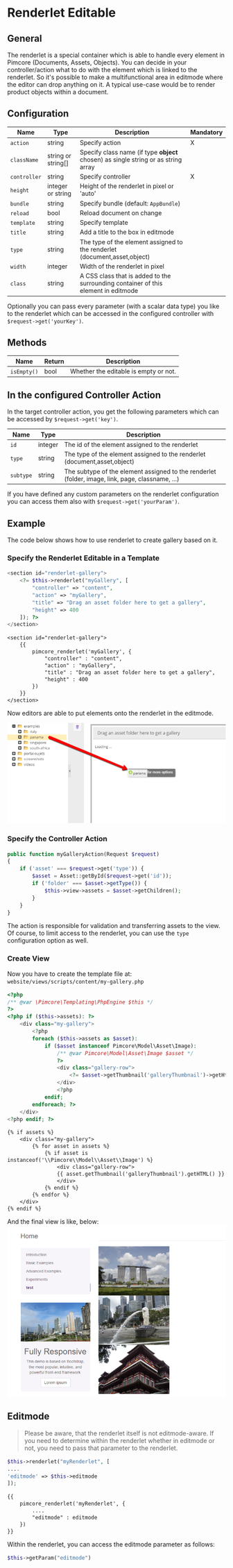 # Renderlet Editable

## General

The renderlet is a special container which is able to handle every element in Pimcore (Documents, Assets, Objects).
You can decide in your controller/action what to do with the element which is linked to the renderlet.
So it's possible to make a multifunctional area in editmode where the editor can drop anything on it.
A typical use-case would be to render product objects within a document. 

## Configuration

| Name           | Type      | Description                                                                        | Mandatory   |
|----------------|-----------|------------------------------------------------------------------------------------|-------------|
| `action`       | string    | Specify action                                                                     | X           |
| `className`    | string or string[] | Specify class name (if type **object** chosen) as single string or as string array |    |
| `controller`   | string    | Specify controller                                                                 | X           |
| `height`       | integer or string   | Height of the renderlet in pixel or 'auto'                               |             |
| `bundle`       | string    | Specify bundle (default: `AppBundle`)                                              |             |
| `reload`       | bool      | Reload document on change                                                          |             |
| `template`     | string    | Specify template                                                                   |             |
| `title`        | string    | Add a title to the box in editmode                                                 |             |
| `type`         | string    | The type of the element assigned to the renderlet (document,asset,object)          |             |
| `width`        | integer   | Width of the renderlet in pixel                                                    |             |
| `class`        | string    | A CSS class that is added to the surrounding container of this element in editmode |             |

Optionally you can pass every parameter (with a scalar data type) you like to the renderlet which can be accessed in 
the configured controller with `$request->get('yourKey')`.

## Methods

| Name            | Return    | Description                                                 |
|-----------------|-----------|-------------------------------------------------------------|
| `isEmpty()`     | bool      | Whether the editable is empty or not.                       |

## In the configured Controller Action

In the target controller action, you get the following parameters which can be accessed by `$request->get('key')`.

| Name       | Type                   | Description                                                                                      |
|------------|------------------------|--------------------------------------------------------------------------------------------------|
| `id`       | integer                | The id of the element assigned to the renderlet                                                  |
| `type`     | string                 | The type of the element assigned to the renderlet (document,asset,object)                        |
| `subtype`  | string                 | The subtype of the element assigned to the renderlet (folder, image, link, page, classname, ...) |

If you have defined any custom parameters on the renderlet configuration you can access them also with `$request->get('yourParam')`.

## Example

The code below shows how to use renderlet to create gallery based on it. 

### Specify the Renderlet Editable in a Template

<div class="code-section">

```php
<section id="renderlet-gallery">
    <?= $this->renderlet("myGallery", [
        "controller" => "content",
        "action" => "myGallery",
        "title" => "Drag an asset folder here to get a gallery",
        "height" => 400
    ]); ?>
</section>
```

```twig
<section id="renderlet-gallery">
    {{
        pimcore_renderlet('myGallery', {
            "controller" : "content",
            "action" : "myGallery",
            "title" : "Drag an asset folder here to get a gallery",
            "height" : 400
        })
    }}
</section>
```

</div>

Now editors are able to put elements onto the renderlet in the editmode.

![Renderlet gallery - editmode](../../img/editables_renderlet_gallery_example_editmode.png)

### Specify the Controller Action

```php
public function myGalleryAction(Request $request)
{
    if ('asset' === $request->get('type')) {
        $asset = Asset::getById($request->get('id'));
        if ('folder' === $asset->getType()) {
            $this->view->assets = $asset->getChildren();
        }
    }
}
```

The action is responsible for validation and transferring assets to the view.
Of course, to limit access to the renderlet, you can use the `type` configuration option as well. 

### Create View

Now you have to create the template file at: `website/views/scripts/content/my-gallery.php`

<div class="code-section">

```php
<?php
/** @var \Pimcore\Templating\PhpEngine $this */
?>
<?php if ($this->assets): ?>
    <div class="my-gallery">
        <?php
        foreach ($this->assets as $asset):
            if ($asset instanceof Pimcore\Model\Asset\Image):
                /** @var Pimcore\Model\Asset\Image $asset */
                ?>
                <div class="gallery-row">
                    <?= $asset->getThumbnail('galleryThumbnail')->getHtml(); ?>
                </div>
                <?php
            endif;
        endforeach; ?>
    </div>
<?php endif; ?>
```

```twig
{% if assets %}
	<div class="my-gallery">
		{% for asset in assets %}
			{% if asset is instanceof('\\Pimcore\\Model\\Asset\\Image') %}
				<div class="gallery-row">
				{{ asset.getThumbnail('galleryThumbnail').getHTML() }}
				</div>
			{% endif %}
		{% endfor %}
	</div>
{% endif %}
```

</div>

And the final view is like, below:
![Rendered renderlet - frontend](../../img/editables_renderlet_rendered_view.png)


## Editmode

> Please be aware, that the renderlet itself is not editmode-aware. If you need to determine within the renderlet whether in editmode or not, you need to pass that parameter to the renderlet.

<div class="code-section">

```php
$this->renderlet("myRenderlet", [
....
'editmode' => $this->editmode
]);
```

```twig
{{
	pimcore_renderlet('myRenderlet', {
		....
		"editmode" : editmode
	})
}}
```
</div>

Within the renderlet, you can access the editmode parameter as follows:

```php
$this->getParam("editmode")
```
